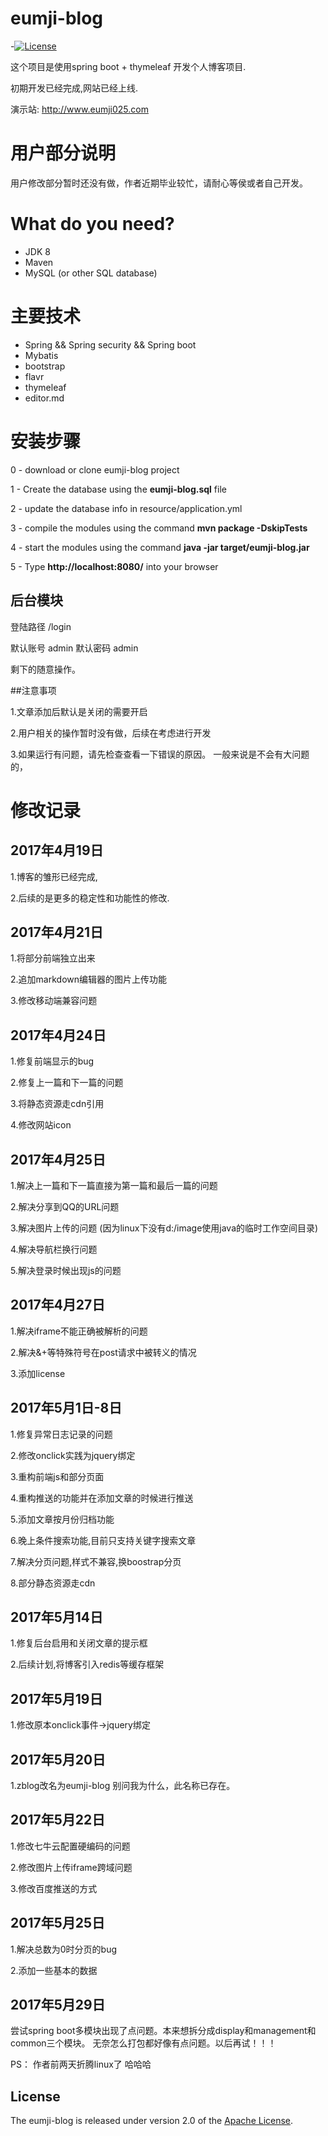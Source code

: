 # eumji-blog
  
 -[![License](https://img.shields.io/badge/license-Apache%202-4EB1BA.svg)](https://www.apache.org/licenses/LICENSE-2.0.html)

这个项目是使用spring boot + thymeleaf 开发个人博客项目.

初期开发已经完成,网站已经上线.

演示站: http://www.eumji025.com

# 用户部分说明

用户修改部分暂时还没有做，作者近期毕业较忙，请耐心等侯或者自己开发。

# What do you need?
- JDK 8
- Maven
- MySQL (or other SQL database)

# 主要技术

- Spring && Spring security && Spring boot
- Mybatis
- bootstrap
- flavr
- thymeleaf
- editor.md


# 安装步骤

0 - download or clone eumji-blog project

1 - Create the database using the **eumji-blog.sql** file

2 - update the database info in resource/application.yml

3 - compile the modules using the command **mvn package -DskipTests**

4 - start the modules using the command **java -jar target/eumji-blog.jar**

5 - Type **http://localhost:8080/** into your browser


## 后台模块

登陆路径 /login

默认账号 admin
默认密码 admin

剩下的随意操作。

##注意事项

1.文章添加后默认是关闭的需要开启

2.用户相关的操作暂时没有做，后续在考虑进行开发

3.如果运行有问题，请先检查查看一下错误的原因。
一般来说是不会有大问题的，

# 修改记录

## 2017年4月19日

1.博客的雏形已经完成,

2.后续的是更多的稳定性和功能性的修改.



## 2017年4月21日

1.将部分前端独立出来

2.追加markdown编辑器的图片上传功能

3.修改移动端兼容问题

## 2017年4月24日

1.修复前端显示的bug

2.修复上一篇和下一篇的问题

3.将静态资源走cdn引用

4.修改网站icon

## 2017年4月25日

1.解决上一篇和下一篇直接为第一篇和最后一篇的问题

2.解决分享到QQ的URL问题

3.解决图片上传的问题 (因为linux下没有d:/image使用java的临时工作空间目录)

4.解决导航栏换行问题
 
5.解决登录时候出现js的问题

## 2017年4月27日

1.解决iframe不能正确被解析的问题

2.解决&+等特殊符号在post请求中被转义的情况

3.添加license

## 2017年5月1日-8日

1.修复异常日志记录的问题

2.修改onclick实践为jquery绑定

3.重构前端js和部分页面

4.重构推送的功能并在添加文章的时候进行推送

5.添加文章按月份归档功能

6.晚上条件搜索功能,目前只支持关键字搜索文章

7.解决分页问题,样式不兼容,换boostrap分页

8.部分静态资源走cdn

## 2017年5月14日

1.修复后台启用和关闭文章的提示框

2.后续计划,将博客引入redis等缓存框架


## 2017年5月19日

1.修改原本onclick事件->jquery绑定

## 2017年5月20日

1.zblog改名为eumji-blog 别问我为什么，此名称已存在。

## 2017年5月22日

1.修改七牛云配置硬编码的问题

2.修改图片上传iframe跨域问题

3.修改百度推送的方式

## 2017年5月25日


1.解决总数为0时分页的bug

2.添加一些基本的数据

## 2017年5月29日

尝试spring boot多模块出现了点问题。本来想拆分成display和management和common三个模块。
无奈怎么打包都好像有点问题。以后再试！！！



PS： 作者前两天折腾linux了 哈哈哈

## License

The eumji-blog is released under version 2.0 of the [Apache License](http://www.apache.org/licenses/LICENSE-2.0).
